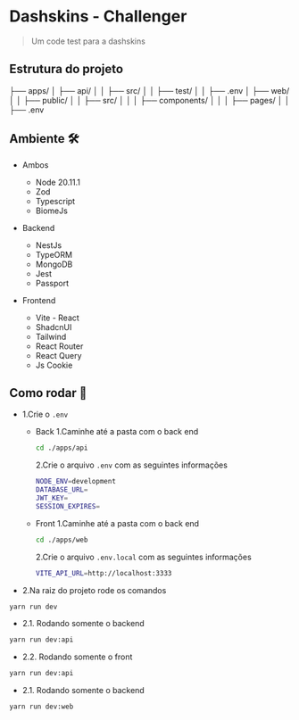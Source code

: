 # Dashskins - Challenger
> Um code test para a dashskins

## Estrutura do projeto
├── apps/
│ ├── api/
│ │ ├── src/
│ │ ├── test/
│ │ ├── .env
│ ├── web/
│ │ ├── public/
│ │ ├── src/
│ │ │ ├── components/
│ │ │ ├── pages/
│ │ ├── .env


## Ambiente 🛠️
- Ambos
  - Node 20.11.1
  - Zod
  - Typescript
  - BiomeJs

- Backend
  - NestJs
  - TypeORM
  - MongoDB
  - Jest
  - Passport

- Frontend
  - Vite - React
  - ShadcnUI
  - Tailwind
  - React Router
  - React Query
  - Js Cookie

## Como rodar 🏁
- 1.Crie o <code>.env</code>
  - Back
    1.Caminhe até a pasta com o back end
    ```bash
    cd ./apps/api
    ```
    2.Crie o arquivo <code>.env</code> com as seguintes informações
    ```bash
    NODE_ENV=development
    DATABASE_URL=
    JWT_KEY=
    SESSION_EXPIRES=
    ```

  - Front
    1.Caminhe até a pasta com o back end
    ```bash
    cd ./apps/web
    ```
    2.Crie o arquivo <code>.env.local</code> com as seguintes informações
    ```bash
    VITE_API_URL=http://localhost:3333
    ```

- 2.Na raiz do projeto rode os comandos

```bash
yarn run dev
```

  - 2.1. Rodando somente o backend
  ```bash
  yarn run dev:api
  ```

  - 2.2. Rodando somente o front
  ```bash
  yarn run dev:api
  ```
  - 2.1. Rodando somente o backend
  ```bash
  yarn run dev:web
  ```